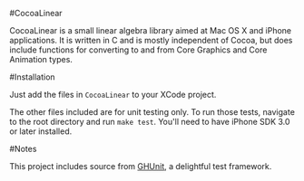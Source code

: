 #CocoaLinear

CocoaLinear is a small linear algebra library aimed at Mac OS X and iPhone applications.  It is written in C and is mostly independent of Cocoa, but does include functions for converting to and from Core Graphics and Core Animation types.

#Installation

Just add the files in `CocoaLinear` to your XCode project.  

The other files included are for unit testing only.  To run those tests, navigate to the root directory and run `make test`.  You'll need to have iPhone SDK 3.0 or later installed.

#Notes

This project includes source from [GHUnit](http://github.com/gabriel/gh-unit), a delightful test framework.